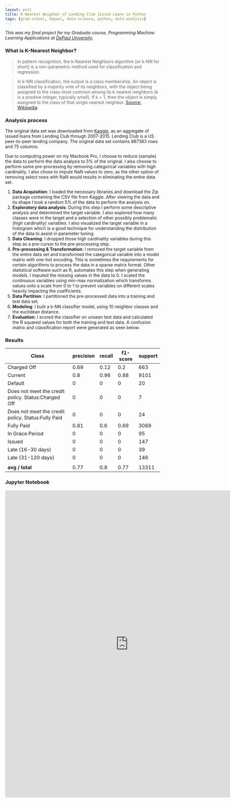 ```yaml
---
layout: post
title: K-Nearest Neighbor of Lending Club Issued Loans in Python
tags: [grad-school, depaul, data-science, python, data-analysis]
---
```


_This was my final project for my Graduate course, Programming Machine Learning Applications at [DePaul University](http://facweb.cs.depaul.edu/mobasher/classes/csc478/)._

### What is K-Nearest Neighbor?

> In pattern recognition, the k-Nearest Neighbors algorithm (or k-NN for short) is a non-parametric method used for classification and regression.

> In k-NN classification, the output is a class membership. An object is classified by a majority vote of its neighbors, with the object being assigned to the class most common among its k nearest neighbors (k is a positive integer, typically small). If k = 1, then the object is simply assigned to the class of that single nearest neighbor. [Source: Wikipedia](https://en.wikipedia.org/wiki/K-nearest_neighbors_algorithm)

### Analysis process

The original data set was downloaded from [Kaggle](https://www.kaggle.com/wendykan/lending-club-loan-data), as an aggregate of issued loans from Lending Club through 2007-2015. Lending Club is a US peer-to-peer lending company. The original data set contains 887383 rows and 75 columns.

Due to computing power on my Macbook Pro, I choose to reduce (sample) the data to perform the data analysis to 5% of the original. I also choose to perform some pre-processing by removing categorical variables with high cardinality. I also chose to impute NaN values to zero, as the other option of removing select rows with NaN would results in eliminating the entire data set.

1. **Data Acquisition**: I loaded the necessary libraries and download the Zip package containing the CSV file from Kaggle. After viewing the data and its shape I took a random 5% of the data to perform the analysis on.
2. **Exploratory data analysis**: During this step I perform some descriptive analysis and determined the target variable. I also explored how many classes were in the target and a selection of other possibly problematic (high cardinality) variables. I also visualized the target variable in a histogram which is a good technique for understanding the distribution of the data to assist in parameter tuning.
3. **Data Cleaning**: I dropped those high cardinality variables during this step as a pre-cursor to the pre-processing step.
4. **Pre-processing & Transformation**: I removed the target variable from the entire data set and transformed the categorical variable into a model matrix with one-hot encoding. This is sometimes the requirements for certain algorithms to process the data in a sparse matrix format. Other statistical software such as R, automates this step when generating models. I imputed the missing values in the data to 0. I scaled the continuous variables using min-max normalization which transforms values onto a scale from 0 to 1 to prevent variables on different scales heavily impacting the coefficients.
5. **Data Partition**: I partitioned the pre-processed data into a training and test data set.
6. **Modeling**: I built a k-NN classifier model, using 10 neighbor classes and the euclidean distance.
7. **Evaluation**: I scored the classifier on unseen test data and calculated the R squared values for both the training and test data. A confusion matrix and classification report were generated as seen below.

### Results

| Class | precision | recall | f1-score | support |
|-----------------------------------------------------|-----------|--------|----------|---------|
| Charged Off | 0.69 | 0.12 | 0.2 | 663 |
| Current | 0.8 | 0.96 | 0.88 | 9101 |
| Default | 0 | 0 | 0 | 20 |
| Does not meet the credit policy. Status:Charged Off | 0 | 0 | 0 | 7 |
| Does not meet the credit policy. Status:Fully Paid | 0 | 0 | 0 | 24 |
| Fully Paid | 0.81 | 0.6 | 0.69 | 3069 |
| In Grace Period | 0 | 0 | 0 | 95 |
| Issued | 0 | 0 | 0 | 147 |
| Late (16-30 days) | 0 | 0 | 0 | 39 |
| Late (31-120 days) | 0 | 0 | 0 | 146 |
|  |  |  |  |  |
| **avg / total** | 0.77 | 0.8 | 0.77 | 13311 |


### Jupyter Notebook

<iframe src="http://htmlpreview.github.io/?https://github.com/jasdumas/jasdumas.github.io/blob/master/post_data/final_project_jasmine_dumas.html" style="border: none; width: 800px; height: 1000px"></iframe>

